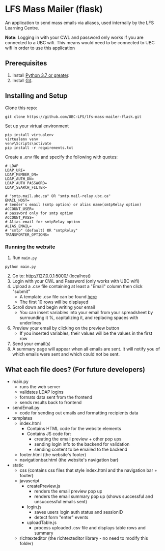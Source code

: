 # LFS Mass Mailer (flask)
An application to send mass emails via aliases, used internally by the LFS Learning Centre.

**Note:** Logging in with your CWL and password only works if you are connected to a UBC wifi. This means would need to be connected to UBC wifi in order to use this application

## Prerequisites
1. Install [Python 3.7 or greater](https://www.python.org/downloads/).
2. Install [Git](https://git-scm.com/downloads).

## Installing and Setup
Clone this repo:
```
git clone https://github.com/UBC-LFS/lfs-mass-mailer-flask.git
```
Set up your virtual environment
```
pip install virtualenv
virtualenv venv
venv\Scripts\activate
pip install -r requirements.txt
```

Create a .env file and specify the following with quotes:
```
# LDAP
LDAP_URI=
LDAP_MEMBER_DN=
LDAP_AUTH_DN=
LDAP_AUTH_PASSWORD=
LDAP_SEARCH_FILTER=

# "smtp.mail.ubc.ca" OR "smtp.mail-relay.ubc.ca"
EMAIL_HOST=
# Sender's email (smtp option) or alias name(smtpRelay option)
ACCOUNT_USER=
# password only for smtp option
ACCOUNT_PASS=
# Alias email for smtpRelay option
ALIAS_EMAIL=
# "smtp" (default) OR "smtpRelay"
TRANSPORTER_OPTIONS=
```
### Running the website 
1. Run `main.py`
```
python main.py
```
2. Go to: http://127.0.0.1:5000/ (localhost)
3. Login with your CWL and Password (only works with UBC wifi)
4. Upload a .csv file containing at least a "Email" column then click "submit"
    - A template .csv file can be found [here](https://github.com/UBC-LFS/lfs-mass-mailer-flask/blob/main/static/template.csv)
    - The first 10 rows will be displayed
5. Scroll down and begin writing your email
    - You can insert variables into your email from your spreadsheet by surrounding it %, capitalizing it, and replacing spaces with underlines
6. Preview your email by clicking on the preview button
    - If you inserted variables, their values will be the values in the first row
7. Send your email(s)
8. A summary page will appear when all emails are sent. It will notify you of which emails were sent and which could not be sent.

## What each file does? (For future developers)
- main.py
    - runs the web server
    - validates LDAP logins
    - formats data sent from the frontend
    - sends results back to frontend
- sendEmail.py
    - code for sending out emails and formatting recipients data
- templates
    - index.html
        - Contains HTML code for the website elements
        - Contains JS code for:
            - creating the email preview + other pop ups
            - sending login info to the backend for validation
            - sending content to be emailed to the backend
    - footer.html (the website's footer)
    - navigationbar.html (the website's navigation bar)
- static
    - css (contains css files that style index.html and the navigation bar + footer)
    - javascript
        - createPreview.js
            - renders the email preview pop up
            - renders the email summary pop up (shows successful and unsuccessful emails sent)
        - login.js
            - saves users login auth status and sessionID
            - detect form "enter" events
        - uploadTable.js
            - process uploaded .csv file and displays table rows and summary
    - richtexteditor (the richtexteditor library - no need to modify this folder)
